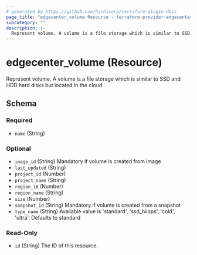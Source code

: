 ```yaml
---
# generated by https://github.com/hashicorp/terraform-plugin-docs
page_title: "edgecenter_volume Resource - terraform-provider-edgecenter"
subcategory: ""
description: |-
  Represent volume. A volume is a file storage which is similar to SSD and HDD hard disks but located in the cloud
---
```


# edgecenter_volume (Resource)

Represent volume. A volume is a file storage which is similar to SSD and HDD hard disks but located in the cloud



<!-- schema generated by tfplugindocs -->
## Schema

### Required

- `name` (String)

### Optional

- `image_id` (String) Mandatory if volume is created from image
- `last_updated` (String)
- `project_id` (Number)
- `project_name` (String)
- `region_id` (Number)
- `region_name` (String)
- `size` (Number)
- `snapshot_id` (String) Mandatory if volume is created from a snapshot
- `type_name` (String) Available value is 'standard', 'ssd_hiiops', 'cold', 'ultra'. Defaults to standard

### Read-Only

- `id` (String) The ID of this resource.


